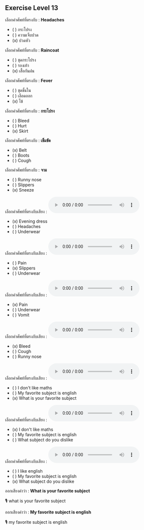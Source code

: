 ## Exercise Level 13

 เลือกคำศัพท์ที่ตรงกับ : **Headaches**
 - ( ) กระโปรง
 - ( ) ความเจ็บปวด
 - (x) ปวดหัว

 เลือกคำศัพท์ที่ตรงกับ : **Raincoat**
 - ( ) ชุดกระโปรง
 - ( ) รองเท้า
 - (x) เสื้อกันฝน

 เลือกคำศัพท์ที่ตรงกับ : **Fever**
 - ( ) ชุดชั้นใน
 - ( ) เลือดออก
 - (x) ไข้

 เลือกคำศัพท์ที่ตรงกับ : **กระโปรง**
 - ( ) Bleed
 - ( ) Hurt
 - (x) Skirt

 เลือกคำศัพท์ที่ตรงกับ : **เข็มขัด**
 - (x) Belt
 - ( ) Boots
 - ( ) Cough

 เลือกคำศัพท์ที่ตรงกับ : **จาม**
 - ( ) Runny nose
 - ( ) Slippers
 - (x) Sneeze

เลือกคำศัพท์ที่ตรงกับเสียง :  ![](/media/audio/evening&#x20;dress.mp3) 
 - (x) Evening dress
 - ( ) Headaches
 - ( ) Underwear


เลือกคำศัพท์ที่ตรงกับเสียง :  ![](/media/audio/slippers.mp3) 
 - ( ) Pain
 - (x) Slippers
 - ( ) Underwear


เลือกคำศัพท์ที่ตรงกับเสียง :  ![](/media/audio/pain.mp3) 
 - (x) Pain
 - ( ) Underwear
 - ( ) Vomit


เลือกคำศัพท์ที่ตรงกับเสียง :  ![](/media/audio/bleed.mp3) 
 - (x) Bleed
 - ( ) Cough
 - ( ) Runny nose


เลือกคำศัพท์ที่ตรงกับเสียง :  ![](/media/audio/What&#x20;is&#x20;your&#x20;favorite&#x20;subject.mp3) 
 - ( ) I don't like maths
 - ( ) My favorite subject is english
 - (x) What is your favorite subject


เลือกคำศัพท์ที่ตรงกับเสียง :  ![](/media/audio/I&#x20;don't&#x20;like&#x20;Maths.mp3) 
 - (x) I don't like maths
 - ( ) My favorite subject is english
 - ( ) What subject do you dislike


เลือกคำศัพท์ที่ตรงกับเสียง :  ![](/media/audio/What&#x20;subject&#x20;do&#x20;you&#x20;dislike.mp3) 
 - ( ) I like english
 - ( ) My favorite subject is english
 - (x) What subject do you dislike

ออกเสียงคำว่า : **What is your favorite subject** 

🎙️ what is your favorite subject

ออกเสียงคำว่า : **My favorite subject is english** 

🎙️ my favorite subject is english


